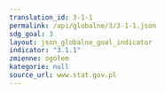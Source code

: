 ```yaml
---
translation_id: 3-1-1
permalink: /api/globalne/3/3-1-1.json
sdg_goal: 3
layout: json_globalne_goal_indicator
indicator: "3.1.1"
zmienne: ogółem
kategorie: null
source_url: www.stat.gov.pl
---
```

